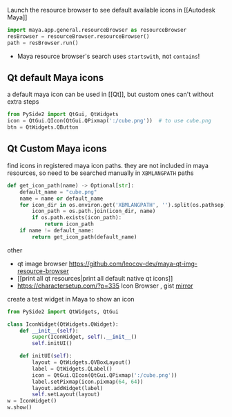 Launch the resource browser to see default available icons in [[Autodesk Maya]]
```python
import maya.app.general.resourceBrowser as resourceBrowser
resBrowser = resourceBrowser.resourceBrowser()
path = resBrowser.run()
```
- Maya resource browser's search uses `startswith`, not `contains`!
## Qt default Maya icons
a default maya icon can be used in [[Qt]], but custom ones can't without extra steps
```python
from PySide2 import QtGui, QtWidgets
icon = QtGui.QIcon(QtGui.QPixmap(':/cube.png'))  # to use cube.png
btn = QtWidgets.QButton
```
## Qt Custom Maya icons
find icons in registered maya icon paths.
they are not included in maya resources, so need to be searched manually in `XBMLANGPATH` paths
```python
def get_icon_path(name) -> Optional[str]:
    default_name = "cube.png"
    name = name or default_name
    for icon_dir in os.environ.get('XBMLANGPATH', '').split(os.pathsep):
        icon_path = os.path.join(icon_dir, name)
        if os.path.exists(icon_path):
            return icon_path
    if name != default_name:
        return get_icon_path(default_name)
```

other
- qt image browser https://github.com/leocov-dev/maya-qt-img-resource-browser
- [[print all qt resources|print all default native qt icons]]
- https://charactersetup.com/?p=335 Icon Browser , gist [mirror](https://gist.github.com/hannesdelbeke/5d1a9c9b1d70ffbced64893e8d2c0156)

create a test widget in Maya to show an icon
```python
from PySide2 import QtWidgets, QtGui

class IconWidget(QtWidgets.QWidget):
    def __init__(self):
        super(IconWidget, self).__init__()
        self.initUI()

    def initUI(self):
        layout = QtWidgets.QVBoxLayout()
        label = QtWidgets.QLabel()
        icon = QtGui.QIcon(QtGui.QPixmap(':/cube.png'))
        label.setPixmap(icon.pixmap(64, 64))
        layout.addWidget(label)
        self.setLayout(layout)
w = IconWidget()
w.show()
```
